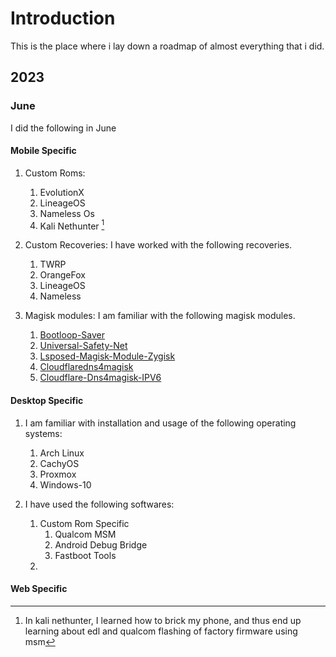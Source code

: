 # Introduction

This is the place where i lay down a roadmap of almost everything that i did.

## 2023

### June

I did the following in June

#### Mobile Specific

1. Custom Roms: 
    1. EvolutionX
    2. LineageOS
    3. Nameless Os
    4. Kali Nethunter [^1]

2. Custom Recoveries: I have worked with the following recoveries.

    1. TWRP
    2. OrangeFox
    3. LineageOS
    4. Nameless

3. Magisk modules: I am familiar with the following magisk modules.

    1. [Bootloop-Saver](https://download.magiskzip.com/download/magisk-bootloop-saver/)
    2. [Universal-Safety-Net](https://download.magiskzip.com/download/universal-safetynet-fix-magisk-module/)
    3. [Lsposed-Magisk-Module-Zygisk](https://download.magiskzip.com/download/lsposed-magisk-module-zygisk/)
    4. [Cloudflaredns4magisk](https://download.magiskzip.com/download/cloudflaredns4magisk/)
    5. [Cloudflare-Dns4magisk-IPV6](https://download.magiskzip.com/download/cloudflaredns4magisk-ipv6/)


#### Desktop Specific

1. I am familiar with installation and usage of the following operating systems:
    1. Arch Linux
    2. CachyOS
    3. Proxmox
    4. Windows-10

2. I have used the following softwares:
    1. Custom Rom Specific
        1. Qualcom MSM
        2. Android Debug Bridge
        3. Fastboot Tools
    2. 


#### Web Specific



[^1]: In kali nethunter, I learned how to brick my phone, and thus end up learning about edl and qualcom flashing of factory firmware using msm